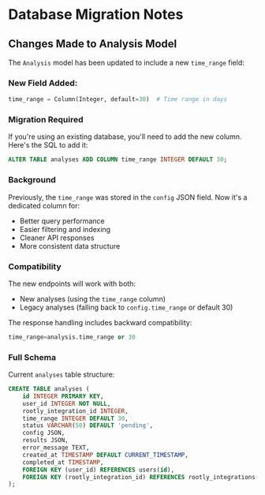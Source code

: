 # Database Migration Notes

## Changes Made to Analysis Model

The `Analysis` model has been updated to include a new `time_range` field:

### New Field Added:
```python
time_range = Column(Integer, default=30)  # Time range in days
```

### Migration Required

If you're using an existing database, you'll need to add the new column. Here's the SQL to add it:

```sql
ALTER TABLE analyses ADD COLUMN time_range INTEGER DEFAULT 30;
```

### Background

Previously, the `time_range` was stored in the `config` JSON field. Now it's a dedicated column for:
- Better query performance
- Easier filtering and indexing
- Cleaner API responses
- More consistent data structure

### Compatibility

The new endpoints will work with both:
- New analyses (using the `time_range` column)
- Legacy analyses (falling back to `config.time_range` or default 30)

The response handling includes backward compatibility:
```python
time_range=analysis.time_range or 30
```

### Full Schema

Current `analyses` table structure:
```sql
CREATE TABLE analyses (
    id INTEGER PRIMARY KEY,
    user_id INTEGER NOT NULL,
    rootly_integration_id INTEGER,
    time_range INTEGER DEFAULT 30,
    status VARCHAR(50) DEFAULT 'pending',
    config JSON,
    results JSON,
    error_message TEXT,
    created_at TIMESTAMP DEFAULT CURRENT_TIMESTAMP,
    completed_at TIMESTAMP,
    FOREIGN KEY (user_id) REFERENCES users(id),
    FOREIGN KEY (rootly_integration_id) REFERENCES rootly_integrations(id)
);
```